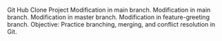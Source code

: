 Git Hub Clone Project
Modification in main branch.
Modification in main branch.
Modification in master branch.
Modification in feature-greeting branch.
Objective: Practice branching, merging, and conflict resolution in Git.
